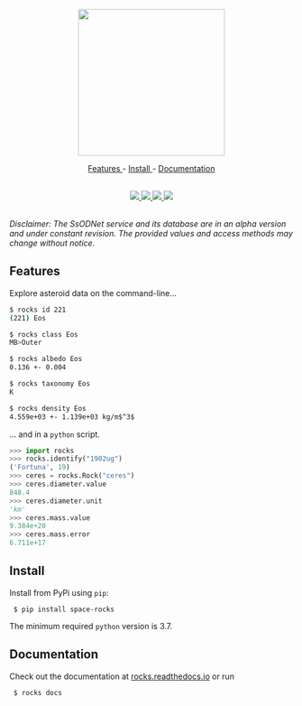 <p align="center">
  <img width="260" src="https://raw.githubusercontent.com/maxmahlke/rocks/master/docs/_static/logo_rocks.svg">
</p>

<p align="center">
  <a href="https://github.com/maxmahlke/rocks#features"> Features </a> - <a href="https://github.com/maxmahlke/rocks#install"> Install </a> - <a href="https://github.com/maxmahlke/rocks#documentation"> Documentation </a>
</p>

<br>

<div align="center">
  <a href="https://img.shields.io/pypi/pyversions/space-rocks">
    <img src="https://img.shields.io/pypi/pyversions/space-rocks"/>
  </a>
  <a href="https://img.shields.io/pypi/v/space-rocks">
    <img src="https://img.shields.io/pypi/v/space-rocks"/>
  </a>
  <a href="https://readthedocs.org/projects/rocks/badge/?version=latest">
    <img src="https://readthedocs.org/projects/rocks/badge/?version=latest"/>
  </a>
  <a href="https://arxiv.org/abs/2209.10697">
    <img src="https://img.shields.io/badge/arXiv-2209.10697-f9f107.svg"/>
  </a>
</div>

<br>

*Disclaimer: The SsODNet service and its database are in an alpha version and under constant revision. The provided values and access methods may change without notice.*

## Features

Explore asteroid data on the command-line...

``` sh
$ rocks id 221
(221) Eos

$ rocks class Eos
MB>Outer

$ rocks albedo Eos
0.136 +- 0.004

$ rocks taxonomy Eos
K

$ rocks density Eos
4.559e+03 +- 1.139e+03 kg/m$^3$
```

... and in a `python` script.

``` python
>>> import rocks
>>> rocks.identify("1902ug")
('Fortuna', 19)
>>> ceres = rocks.Rock("ceres")
>>> ceres.diameter.value
848.4
>>> ceres.diameter.unit
'km'
>>> ceres.mass.value
9.384e+20
>>> ceres.mass.error
6.711e+17
```

## Install

Install from PyPi using `pip`:

     $ pip install space-rocks

The minimum required `python` version is 3.7.


## Documentation

Check out the documentation at [rocks.readthedocs.io](https://rocks.readthedocs.io/en/latest/) or run

     $ rocks docs
